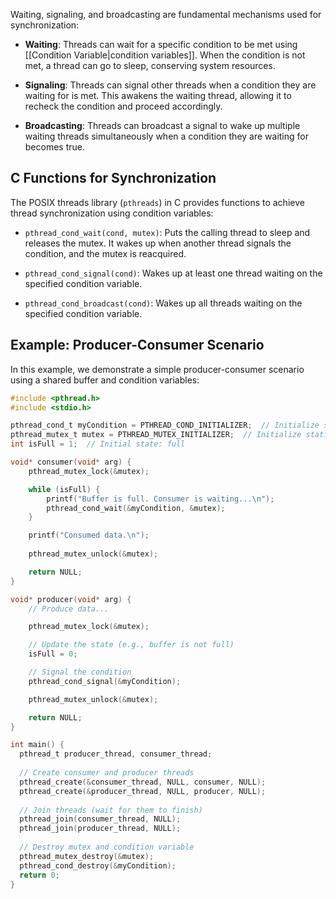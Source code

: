Waiting, signaling, and broadcasting are fundamental mechanisms used for synchronization:

- **Waiting**: Threads can wait for a specific condition to be met using [[Condition Variable|condition variables]]. When the condition is not met, a thread can go to sleep, conserving system resources.
  
- **Signaling**: Threads can signal other threads when a condition they are waiting for is met. This awakens the waiting thread, allowing it to recheck the condition and proceed accordingly.
  
- **Broadcasting**: Threads can broadcast a signal to wake up multiple waiting threads simultaneously when a condition they are waiting for becomes true.

## C Functions for Synchronization
The POSIX threads library (`pthreads`) in C provides functions to achieve thread synchronization using condition variables:

- `pthread_cond_wait(cond, mutex)`: Puts the calling thread to sleep and releases the mutex. It wakes up when another thread signals the condition, and the mutex is reacquired.
  
- `pthread_cond_signal(cond)`: Wakes up at least one thread waiting on the specified condition variable.
  
- `pthread_cond_broadcast(cond)`: Wakes up all threads waiting on the specified condition variable.

## Example: Producer-Consumer Scenario
In this example, we demonstrate a simple producer-consumer scenario using a shared buffer and condition variables:

```c
#include <pthread.h>
#include <stdio.h>

pthread_cond_t myCondition = PTHREAD_COND_INITIALIZER;  // Initialize statically
pthread_mutex_t mutex = PTHREAD_MUTEX_INITIALIZER;  // Initialize statically
int isFull = 1;  // Initial state: full

void* consumer(void* arg) {
    pthread_mutex_lock(&mutex);

    while (isFull) {
        printf("Buffer is full. Consumer is waiting...\n");
        pthread_cond_wait(&myCondition, &mutex);
    }

    printf("Consumed data.\n");
    
    pthread_mutex_unlock(&mutex);

    return NULL;
}

void* producer(void* arg) {
    // Produce data...

    pthread_mutex_lock(&mutex);

    // Update the state (e.g., buffer is not full)
    isFull = 0;

    // Signal the condition
    pthread_cond_signal(&myCondition);

    pthread_mutex_unlock(&mutex);

    return NULL;
}

int main() {
  pthread_t producer_thread, consumer_thread;
  
  // Create consumer and producer threads
  pthread_create(&consumer_thread, NULL, consumer, NULL);
  pthread_create(&producer_thread, NULL, producer, NULL);
  
  // Join threads (wait for them to finish)
  pthread_join(consumer_thread, NULL);
  pthread_join(producer_thread, NULL);
  
  // Destroy mutex and condition variable
  pthread_mutex_destroy(&mutex);
  pthread_cond_destroy(&myCondition);
  return 0;
}
```

